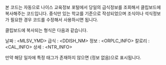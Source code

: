 본 코드는 자동으로 나이스 교육정보 포털에서 당일의 급식정보를 조회해서 클립보드에 복사해주는 코드입니다.
중식만 있는 학교를 기준으로 작성되었으며 조식이나 석식정보가 필요한 경우 코드를 수정해서 사용하시면 됩니다.

클립보드에 복사되는 형식은 다음과 같습니다.

날짜 : <MLSV_YMD>
급식 : <DDISH_NM>
정보 : <ORPLC_INFO>
칼로리 : <CAL_INFO>
상세 : <NTR_INFO>

<RESULT>

만약 해당 일자에 특정 태그가 존재하지 않으면 (정보 없음)으로 표시됩니다.
